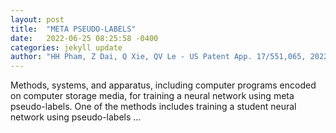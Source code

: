 ```yaml
---
layout: post
title:  "META PSEUDO-LABELS"
date:   2022-06-25 08:25:58 -0400
categories: jekyll update
author: "HH Pham, Z Dai, Q Xie, QV Le - US Patent App. 17/551,065, 2022"
---
```

Methods, systems, and apparatus, including computer programs encoded on computer storage media, for training a neural network using meta pseudo-labels. One of the methods includes training a student neural network using pseudo-labels …
